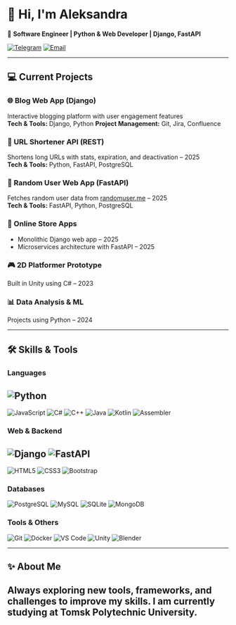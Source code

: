 # 👋 Hi, I'm Aleksandra

🎯 **Software Engineer | Python & Web Developer | Django, FastAPI**

[![Telegram](https://img.shields.io/badge/Telegram-26A5E4?style=for-the-badge&logo=telegram&logoColor=white)](https://t.me/AllesKuz)
[![Email](https://img.shields.io/badge/Email-D14836?style=for-the-badge&logo=gmail&logoColor=white)](mailto:alexandra42kuz@gmail.com)

---

## 💻 Current Projects

### 🌐 Blog Web App (Django)
Interactive blogging platform with user engagement features  
**Tech & Tools:** Django, Python
**Project Management:** Git, Jira, Confluence

### 🔗 URL Shortener API (REST)
Shortens long URLs with stats, expiration, and deactivation – 2025  
**Tech & Tools:** Python, FastAPI, PostgreSQL  

### 👥 Random User Web App (FastAPI)
Fetches random user data from [randomuser.me](https://randomuser.me) – 2025  
**Tech & Tools:** FastAPI, Python, PostgreSQL  

### 🛒 Online Store Apps
- Monolithic Django web app – 2025  
- Microservices architecture with FastAPI – 2025  

### 🎮 2D Platformer Prototype
Built in Unity using C# – 2023  

### 📊 Data Analysis & ML
Projects using Python – 2024  

---

## 🛠 Skills & Tools

### Languages
![Python](https://img.shields.io/badge/-Python-FFD43B?style=for-the-badge&logo=python&logoColor=blue)
---
![JavaScript](https://img.shields.io/badge/-JavaScript-F7DF1E?style=for-the-badge&logo=javascript&logoColor=black)
![C#](https://img.shields.io/badge/-C%23-239120?style=for-the-badge&logo=c-sharp&logoColor=white)
![C++](https://img.shields.io/badge/-C++-00599C?style=for-the-badge&logo=c%2B%2B&logoColor=white)
![Java](https://img.shields.io/badge/-Java-007396?style=for-the-badge&logo=java&logoColor=white)
![Kotlin](https://img.shields.io/badge/-Kotlin-0095D5?style=for-the-badge&logo=kotlin&logoColor=white)
![Assembler](https://img.shields.io/badge/-Assembler-6E4C13?style=for-the-badge)

### Web & Backend
![Django](https://img.shields.io/badge/-Django-092E20?style=for-the-badge&logo=django&logoColor=white)
![FastAPI](https://img.shields.io/badge/-FastAPI-009688?style=for-the-badge&logo=fastapi&logoColor=white)
---
![HTML5](https://img.shields.io/badge/-HTML5-E34F26?style=for-the-badge&logo=html5&logoColor=white)
![CSS3](https://img.shields.io/badge/-CSS3-1572B6?style=for-the-badge&logo=css3&logoColor=white)
![Bootstrap](https://img.shields.io/badge/-Bootstrap-7952B3?style=for-the-badge&logo=bootstrap&logoColor=white)

### Databases
![PostgreSQL](https://img.shields.io/badge/-PostgreSQL-316192?style=for-the-badge&logo=postgresql&logoColor=white)
![MySQL](https://img.shields.io/badge/-MySQL-4479A1?style=for-the-badge&logo=mysql&logoColor=white)
![SQLite](https://img.shields.io/badge/-SQLite-003B57?style=for-the-badge&logo=sqlite&logoColor=white)
![MongoDB](https://img.shields.io/badge/-MongoDB-47A248?style=for-the-badge&logo=mongodb&logoColor=white)

### Tools & Others
![Git](https://img.shields.io/badge/-Git-F05032?style=for-the-badge&logo=git&logoColor=white)
![Docker](https://img.shields.io/badge/-Docker-2496ED?style=for-the-badge&logo=docker&logoColor=white)
![VS Code](https://img.shields.io/badge/-VS%20Code-007ACC?style=for-the-badge&logo=visual-studio-code&logoColor=white)
![Unity](https://img.shields.io/badge/-Unity-000000?style=for-the-badge&logo=unity&logoColor=white)
![Blender](https://img.shields.io/badge/-Blender-F5792A?style=for-the-badge&logo=blender&logoColor=white)

---

## ✨ About Me
Always exploring new tools, frameworks, and challenges to improve my skills.
I am currently studying at Tomsk Polytechnic University.
---
